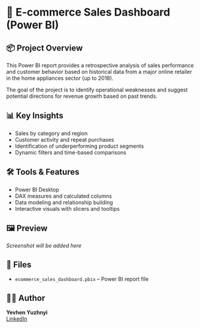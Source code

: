 # 🛒 E-commerce Sales Dashboard (Power BI)

## 📦 Project Overview

This Power BI report provides a retrospective analysis of sales performance and customer behavior based on historical data from a major online retailer in the home appliances sector (up to 2018).

The goal of the project is to identify operational weaknesses and suggest potential directions for revenue growth based on past trends.

## 📊 Key Insights

- Sales by category and region
- Customer activity and repeat purchases
- Identification of underperforming product segments
- Dynamic filters and time-based comparisons

## 🛠️ Tools & Features

- Power BI Desktop
- DAX measures and calculated columns
- Data modeling and relationship building
- Interactive visuals with slicers and tooltips

## 🖼️ Preview

_Screenshot will be added here_

## 📁 Files

- `ecommerce_sales_dashboard.pbix` – Power BI report file

## 👨‍💻 Author

**Yevhen Yuzhnyi**  
[LinkedIn](https://www.linkedin.com/in/yevhen-yuzhnyi/)

